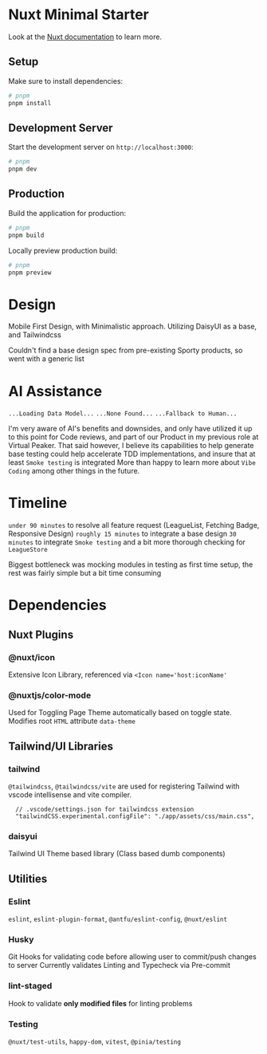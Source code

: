 # Nuxt Minimal Starter

Look at the [Nuxt documentation](https://nuxt.com/docs/getting-started/introduction) to learn more.

## Setup

Make sure to install dependencies:

```bash
# pnpm
pnpm install
```

## Development Server

Start the development server on `http://localhost:3000`:

```bash
# pnpm
pnpm dev
```

## Production

Build the application for production:

```bash
# pnpm
pnpm build
```

Locally preview production build:

```bash
# pnpm
pnpm preview
```

# Design

Mobile First Design, with Minimalistic approach. Utilizing DaisyUI as a base, and Tailwindcss

Couldn't find a base design spec from pre-existing Sporty products, so went with a generic list

# AI Assistance

`...Loading Data Model...`
`...None Found...`
`...Fallback to Human...`

I'm very aware of AI's benefits and downsides, and only have utilized it up to this point for Code reviews, and part of our Product in my previous role at Virtual Peaker.
That said however, I believe its capabilities to help generate base testing could help accelerate TDD implementations, and insure that at least `Smoke testing` is integrated
More than happy to learn more about `Vibe Coding` among other things in the future.

# Timeline

`under 90 minutes` to resolve all feature request (LeagueList, Fetching Badge, Responsive Design)
`roughly 15 minutes` to integrate a base design
`30 minutes` to integrate `Smoke testing` and a bit more thorough checking for `LeagueStore`

Biggest bottleneck was mocking modules in testing as first time setup, the rest was fairly simple but a bit time consuming

# Dependencies

## Nuxt Plugins

### @nuxt/icon

Extensive Icon Library, referenced via `<Icon name='host:iconName'`

### @nuxtjs/color-mode

Used for Toggling Page Theme automatically based on toggle state. Modifies root `HTML` attribute `data-theme`

## Tailwind/UI Libraries

### tailwind

`@tailwindcss`, `@tailwindcss/vite` are used for registering Tailwind with vscode intellisense and vite compiler.

```
  // .vscode/settings.json for tailwindcss extension
  "tailwindCSS.experimental.configFile": "./app/assets/css/main.css",
```

### daisyui

Tailwind UI Theme based library (Class based dumb components)

## Utilities

### Eslint

`eslint`, `eslint-plugin-format`, `@antfu/eslint-config`, `@nuxt/eslint`

### Husky

Git Hooks for validating code before allowing user to commit/push changes to server
Currently validates Linting and Typecheck via Pre-commit

### lint-staged

Hook to validate **only modified files** for linting problems

### Testing

`@nuxt/test-utils`, `happy-dom`, `vitest`, `@pinia/testing`
